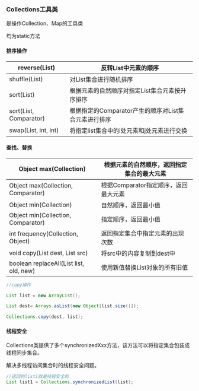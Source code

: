 ### Collections工具类

是操作Collection、Map的工具类

均为static方法



#### 排序操作

| reverse(List)          | 反转List中元素的顺序                                 |
| ---------------------- | ---------------------------------------------------- |
| shuffle(List)          | 对List集合进行随机排序                               |
| sort(List)             | 根据元素的自然顺序对指定List集合元素按升序排序       |
| sort(List, Comparator) | 根据指定的Comparator产生的顺序对List集合元素进行排序 |
| swap(List, int, int)   | 将指定list集合中的i处元素和j处元素进行交换           |







#### 查找、替换

| Object max(Collection)                  | 根据元素的自然顺序，返回指定集合的最大元素 |
| --------------------------------------- | ------------------------------------------ |
| Object max(Collection, Comparator)      | 根据Comparator指定顺序，返回最大元素       |
| Object min(Collection)                  | 自然顺序，返回最小值                       |
| Object min(Collection, Comparator)      | 指定顺序，返回最小值                       |
| int frequency(Collection, Object)       | 返回指定集合中指定元素的出现次数           |
| void copy(List dest, List src)          | 将src中的内容复制到dest中                  |
| boolean replaceAll(List list, old, new) | 使用新值替换List对象的所有旧值             |

```java
//copy操作

List list = new ArrayList();

List dest= Arrays.asList(new Object[list.size()]);

Collections.copy(dest, list);
```



#### 线程安全

Collections类提供了多个synchronizedXxx方法，该方法可以将指定集合包装成线程同步集合。

解决多线程访问集合时的线程安全问题。

```java
//返回的list1就是线程安全的
List list1 = Collections.synchronizedList(list);
```
